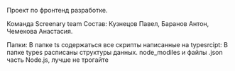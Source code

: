 Проект по фронтенд разработке.

Команда Screenary team
  Состав:
    Кузнецов Павел,
    Баранов Антон,
    Чемекова Анастасия.

Папки:
  В папке ts содержаться все скрипты написанные на typesrcipt:
    В папке types расписаны структуры данных.
  node_modiles и файлы .json часть Node.js, лучше не трогайте
